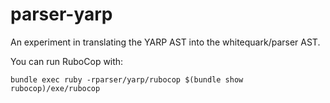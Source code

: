 # parser-yarp

An experiment in translating the YARP AST into the whitequark/parser AST.

You can run RuboCop with:

```
bundle exec ruby -rparser/yarp/rubocop $(bundle show rubocop)/exe/rubocop
```
